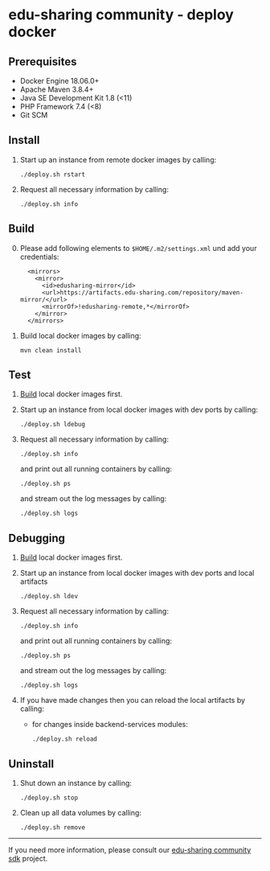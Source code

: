 # edu-sharing community - deploy docker

Prerequisites
-------------

- Docker Engine 18.06.0+
- Apache Maven 3.8.4+
- Java SE Development Kit 1.8 (<11)
- PHP Framework 7.4 (<8)
- Git SCM

Install
-------

1. Start up an instance from remote docker images by calling:

   ```
   ./deploy.sh rstart
   ```

2. Request all necessary information by calling:

   ```
   ./deploy.sh info
   ```

Build
-----

0. Please add following elements to `$HOME/.m2/settings.xml` und add your credentials:

   ```
     <mirrors>
       <mirror>
         <id>edusharing-mirror</id>
         <url>https://artifacts.edu-sharing.com/repository/maven-mirror/</url>
         <mirrorOf>!edusharing-remote,*</mirrorOf>
       </mirror>
     </mirrors>
   ```      

1. Build local docker images by calling:

   ```
   mvn clean install
   ```

Test
----

1. [Build](#build) local docker images first.

2. Start up an instance from local docker images with dev ports by calling:

   ```
   ./deploy.sh ldebug
   ```

3. Request all necessary information by calling:

   ```
   ./deploy.sh info
   ```

   and print out all running containers by calling:

   ```
   ./deploy.sh ps
   ```

   and stream out the log messages by calling:

   ```
   ./deploy.sh logs
   ```

Debugging
---------

1. [Build](#build) local docker images first.

2. Start up an instance from local docker images with dev ports and local artifacts

   ```
   ./deploy.sh ldev
   ```

3. Request all necessary information by calling:

   ```
   ./deploy.sh info
   ```

   and print out all running containers by calling:

   ```
   ./deploy.sh ps
   ```

   and stream out the log messages by calling:

   ```
   ./deploy.sh logs
   ```

4. If you have made changes then you can reload the local artifacts by calling:

    * for changes inside backend-services modules:

      ```
      ./deploy.sh reload
      ```

Uninstall
---------

1. Shut down an instance by calling:

   ```
   ./deploy.sh stop
   ```

2. Clean up all data volumes by calling:

   ```
   ./deploy.sh remove
   ```

---
If you need more information, please consult
our [edu-sharing community sdk](https://scm.edu-sharing.com/edu-sharing-community/edu-sharing-community-sdk) project.
